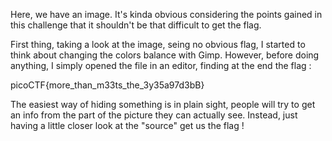 Here, we have an image. It's kinda obvious considering the points gained in this challenge that it shouldn't be that difficult to get the flag.

First thing, taking a look at the image, seing no obvious flag, I started to think about changing the colors balance with Gimp.
However, before doing anything, I simply opened the file in an editor, finding at the end the flag :

picoCTF{more_than_m33ts_the_3y35a97d3bB}

The easiest way of hiding something is in plain sight, people will try to get an info from the part of the picture they can actually see. Instead, just having a little closer look at the "source" get us the flag !